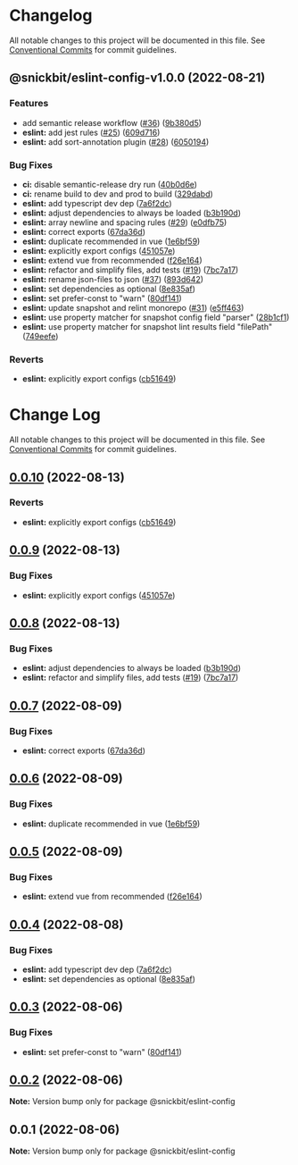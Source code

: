 # Changelog

All notable changes to this project will be documented in this file. See
[Conventional Commits](https://conventionalcommits.org) for commit guidelines.

## @snickbit/eslint-config-v1.0.0 (2022-08-21)


### Features

* add semantic release workflow ([#36](https://github.com/snickbit/configs/issues/36)) ([9b380d5](https://github.com/snickbit/configs/commit/9b380d517b5caed2245bff29b81a2529d0a4d786))
* **eslint:** add jest rules ([#25](https://github.com/snickbit/configs/issues/25)) ([609d716](https://github.com/snickbit/configs/commit/609d71650bfd9b9a7fe211bfe07118b9ffc56565))
* **eslint:** add sort-annotation plugin ([#28](https://github.com/snickbit/configs/issues/28)) ([6050194](https://github.com/snickbit/configs/commit/6050194c6fdc768b75e2d7c89f26b7708ba4629b))


### Bug Fixes

* **ci:** disable semantic-release dry run ([40b0d6e](https://github.com/snickbit/configs/commit/40b0d6e6f9addefd23faab06841f7aa1a4c92814))
* **ci:** rename build to dev and prod to build ([329dabd](https://github.com/snickbit/configs/commit/329dabd1e82d1efb19283c76935643efaffddc21))
* **eslint:** add typescript dev dep ([7a6f2dc](https://github.com/snickbit/configs/commit/7a6f2dcce8320f2885b13767bbc70f5237f2fa84))
* **eslint:** adjust dependencies to always be loaded ([b3b190d](https://github.com/snickbit/configs/commit/b3b190dbf9cdb29902842234b8691a1efd74b2b8))
* **eslint:** array newline and spacing rules ([#29](https://github.com/snickbit/configs/issues/29)) ([e0dfb75](https://github.com/snickbit/configs/commit/e0dfb7562a3ea6c450d5cc5e591f98cae4a4256c))
* **eslint:** correct exports ([67da36d](https://github.com/snickbit/configs/commit/67da36dcb54b19710f7f3056d1cc09d5af7c9844))
* **eslint:** duplicate recommended in vue ([1e6bf59](https://github.com/snickbit/configs/commit/1e6bf5986b0967a1bf3eff528f101f3f0e62bd07))
* **eslint:** explicitly export configs ([451057e](https://github.com/snickbit/configs/commit/451057e2ef2c7912cb239ad18a04ddf62bdb4272))
* **eslint:** extend vue from recommended ([f26e164](https://github.com/snickbit/configs/commit/f26e164728eb911af666f602e7bd14c5facf82ae))
* **eslint:** refactor and simplify files, add tests ([#19](https://github.com/snickbit/configs/issues/19)) ([7bc7a17](https://github.com/snickbit/configs/commit/7bc7a17216eb9d1387ec3dffa267057269f513c8))
* **eslint:** rename json-files to json ([#37](https://github.com/snickbit/configs/issues/37)) ([893d642](https://github.com/snickbit/configs/commit/893d642e053edad2fd545305f23fd3c1e6b2e436))
* **eslint:** set dependencies as optional ([8e835af](https://github.com/snickbit/configs/commit/8e835afc27c4240609b415322611a5b9aa1e834a))
* **eslint:** set prefer-const to "warn" ([80df141](https://github.com/snickbit/configs/commit/80df141785901e567aae0736819b8d3c22b09c45))
* **eslint:** update snapshot and relint monorepo ([#31](https://github.com/snickbit/configs/issues/31)) ([e5ff463](https://github.com/snickbit/configs/commit/e5ff463d59045acaa45f8423e122b55092350204))
* **eslint:** use property matcher for snapshot config field "parser" ([28b1cf1](https://github.com/snickbit/configs/commit/28b1cf13cf85d6bbfa11e71cb8175c743d3db8a4))
* **eslint:** use property matcher for snapshot lint results field "filePath" ([749eefe](https://github.com/snickbit/configs/commit/749eefeeb79e3de16ced9a8fa75c84b239dbae1a))


### Reverts

* **eslint:** explicitly export configs ([cb51649](https://github.com/snickbit/configs/commit/cb516499247ea2c871c946d647665e02e36be50b))

# Change Log

All notable changes to this project will be documented in this file.
See [Conventional Commits](https://conventionalcommits.org) for commit guidelines.

## [0.0.10](https://github.com/snickbit/configs/compare/@snickbit/eslint-config@0.0.9...@snickbit/eslint-config@0.0.10) (2022-08-13)

### Reverts

* **eslint:** explicitly export configs ([cb51649](https://github.com/snickbit/configs/commit/cb516499247ea2c871c946d647665e02e36be50b))

## [0.0.9](https://github.com/snickbit/configs/compare/@snickbit/eslint-config@0.0.8...@snickbit/eslint-config@0.0.9) (2022-08-13)

### Bug Fixes

* **eslint:** explicitly export configs ([451057e](https://github.com/snickbit/configs/commit/451057e2ef2c7912cb239ad18a04ddf62bdb4272))

## [0.0.8](https://github.com/snickbit/configs/compare/@snickbit/eslint-config@0.0.7...@snickbit/eslint-config@0.0.8) (2022-08-13)

### Bug Fixes

* **eslint:** adjust dependencies to always be loaded ([b3b190d](https://github.com/snickbit/configs/commit/b3b190dbf9cdb29902842234b8691a1efd74b2b8))
* **eslint:** refactor and simplify files, add tests ([#19](https://github.com/snickbit/configs/issues/19)) ([7bc7a17](https://github.com/snickbit/configs/commit/7bc7a17216eb9d1387ec3dffa267057269f513c8))

## [0.0.7](https://github.com/snickbit/configs/compare/@snickbit/eslint-config@0.0.6...@snickbit/eslint-config@0.0.7) (2022-08-09)

### Bug Fixes

* **eslint:** correct exports ([67da36d](https://github.com/snickbit/configs/commit/67da36dcb54b19710f7f3056d1cc09d5af7c9844))

## [0.0.6](https://github.com/snickbit/configs/compare/@snickbit/eslint-config@0.0.5...@snickbit/eslint-config@0.0.6) (2022-08-09)

### Bug Fixes

* **eslint:** duplicate recommended in vue ([1e6bf59](https://github.com/snickbit/configs/commit/1e6bf5986b0967a1bf3eff528f101f3f0e62bd07))

## [0.0.5](https://github.com/snickbit/configs/compare/@snickbit/eslint-config@0.0.4...@snickbit/eslint-config@0.0.5) (2022-08-09)

### Bug Fixes

* **eslint:** extend vue from recommended ([f26e164](https://github.com/snickbit/configs/commit/f26e164728eb911af666f602e7bd14c5facf82ae))

## [0.0.4](https://github.com/snickbit/configs/compare/@snickbit/eslint-config@0.0.3...@snickbit/eslint-config@0.0.4) (2022-08-08)

### Bug Fixes

* **eslint:** add typescript dev dep ([7a6f2dc](https://github.com/snickbit/configs/commit/7a6f2dcce8320f2885b13767bbc70f5237f2fa84))
* **eslint:** set dependencies as optional ([8e835af](https://github.com/snickbit/configs/commit/8e835afc27c4240609b415322611a5b9aa1e834a))

## [0.0.3](https://github.com/snickbit/shareable-configs/compare/@snickbit/eslint-config@0.0.2...@snickbit/eslint-config@0.0.3) (2022-08-06)

### Bug Fixes

* **eslint:** set prefer-const to "warn" ([80df141](https://github.com/snickbit/shareable-configs/commit/80df141785901e567aae0736819b8d3c22b09c45))

## [0.0.2](https://github.com/snickbit/shareable-configs/compare/@snickbit/eslint-config@0.0.1...@snickbit/eslint-config@0.0.2) (2022-08-06)

**Note:** Version bump only for package @snickbit/eslint-config

## 0.0.1 (2022-08-06)

**Note:** Version bump only for package @snickbit/eslint-config
